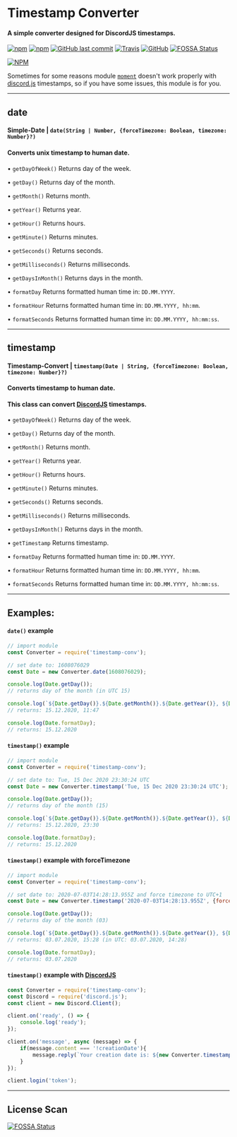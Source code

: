 # Timestamp Converter
#### A simple converter designed for DiscordJS timestamps.
[![npm](https://img.shields.io/npm/v/timestamp-conv)](https://www.npmjs.com/package/timestamp-conv)
[![npm](https://img.shields.io/npm/dt/timestamp-conv)](https://www.npmjs.com/package/timestamp-conv)
[![GitHub last commit](https://img.shields.io/github/last-commit/Czekin/timestampConv)](https://github.com/Czekin/timestampConv)
[![Travis](https://img.shields.io/travis/com/Czekin/timestampConv)](https://travis-ci.com/github/Czekin/timestampConv)
[![GitHub](https://img.shields.io/github/license/Czekin/timestampConv?color=blue)](https://github.com/Czekin/timestampConv/blob/stable/LICENSE)
[![FOSSA Status](https://app.fossa.com/api/projects/git%2Bgithub.com%2FCzekin%2FtimestampConv.svg?type=shield)](https://app.fossa.com/projects/git%2Bgithub.com%2FCzekin%2FtimestampConv?ref=badge_shield)

[![NPM](https://nodei.co/npm/timestamp-conv.png?downloads=true&downloadRank=true&stars=true)](https://nodei.co/npm/timestamp-conv/)

Sometimes for some reasons module [`moment`](npmjs.com/package/moment) doesn't work properly with [discord.js](https://www.npmjs.com/package/discord.js) timestamps, so if you have some issues, this module is for you.

---

## date
#### Simple-Date | **`date(String | Number, {forceTimezone: Boolean, timezone: Number}?)`**
#### Converts unix timestamp to human date.
• `getDayOfWeek()` Returns day of the week.

• `getDay()` Returns day of the month.

• `getMonth()` Returns month.

• `getYear()` Returns year.

• `getHour()` Returns hours.

• `getMinute()` Returns minutes.

• `getSeconds()` Returns seconds.

• `getMilliseconds()` Returns milliseconds.

• `getDaysInMonth()` Returns days in the month.

• `formatDay` Returns formatted human time in: `DD.MM.YYYY`.

• `formatHour` Returns formatted human time in: `DD.MM.YYYY, hh:mm`.

• `formatSeconds` Returns formatted human time in: `DD.MM.YYYY, hh:mm:ss`.

---

## timestamp
#### Timestamp-Convert | **`timestamp(Date | String, {forceTimezone: Boolean, timezone: Number}?)`**
#### Converts timestamp to human date.
#### This class can convert [DiscordJS](https://www.npmjs.com/package/discord.js) timestamps.
• `getDayOfWeek()` Returns day of the week.

• `getDay()` Returns day of the month.

• `getMonth()` Returns month.

• `getYear()` Returns year.

• `getHour()` Returns hours.

• `getMinute()` Returns minutes.

• `getSeconds()` Returns seconds.

• `getMilliseconds()` Returns milliseconds.

• `getDaysInMonth()` Returns days in the month.

• `getTimestamp` Returns timestamp.

• `formatDay` Returns formatted human time in: `DD.MM.YYYY`.

• `formatHour` Returns formatted human time in: `DD.MM.YYYY, hh:mm`.

• `formatSeconds` Returns formatted human time in: `DD.MM.YYYY, hh:mm:ss`.

---

## Examples:
#### `date()` example
```js
// import module
const Converter = require('timestamp-conv');

// set date to: 1608076029
const Date = new Converter.date(1608076029);

console.log(Date.getDay());
// returns day of the month (in UTC 15)

console.log(`${Date.getDay()}.${Date.getMonth()}.${Date.getYear()}, ${Date.getHour()}:${Date.getMinute()}`);
// returns: 15.12.2020, 11:47

console.log(Date.formatDay);
// returns: 15.12.2020
```
#### `timestamp()` example
```js
// import module
const Converter = require('timestamp-conv');

// set date to: Tue, 15 Dec 2020 23:30:24 UTC
const Date = new Converter.timestamp('Tue, 15 Dec 2020 23:30:24 UTC');

console.log(Date.getDay());
// returns day of the month (15)

console.log(`${Date.getDay()}.${Date.getMonth()}.${Date.getYear()}, ${Date.getHour()}:${Date.getMinute()}`);
// returns: 15.12.2020, 23:30

console.log(Date.formatDay);
// returns: 15.12.2020
```
#### `timestamp()` example with forceTimezone
```js
// import module
const Converter = require('timestamp-conv');

// set date to: 2020-07-03T14:28:13.955Z and force timezone to UTC+1
const Date = new Converter.timestamp('2020-07-03T14:28:13.955Z', {forceTimezone: true, timezone: 1});

console.log(Date.getDay());
// returns day of the month (03)

console.log(`${Date.getDay()}.${Date.getMonth()}.${Date.getYear()}, ${Date.getHour()}:${Date.getMinute()}`);
// returns: 03.07.2020, 15:28 (in UTC: 03.07.2020, 14:28)

console.log(Date.formatDay);
// returns: 03.07.2020
```
#### `timestamp()` example with [DiscordJS](https://www.npmjs.com/package/discord.js)
```js
const Converter = require('timestamp-conv');
const Discord = require('discord.js');
const client = new Discord.Client();

client.on('ready', () => {
    console.log('ready');
});

client.on('message', async (message) => {
    if(message.content === '!creationDate'){
        message.reply(`Your creation date is: ${new Converter.timestamp(message.author.createdAt).formatHour}`);
    }
});

client.login('token');
```
---
## License Scan
[![FOSSA Status](https://app.fossa.com/api/projects/git%2Bgithub.com%2FCzekin%2FtimestampConv.svg?type=large)](https://app.fossa.com/projects/git%2Bgithub.com%2FCzekin%2FtimestampConv?ref=badge_large)